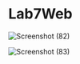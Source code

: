 # Lab7Web
![Screenshot (82)](https://github.com/RifkyAH/Lab7Web/assets/93238755/cd285613-4645-4cee-a0d2-d48a6ea3c0cd)

![Screenshot (83)](https://github.com/RifkyAH/Lab7Web/assets/93238755/c0abb807-dc83-4cd2-9e04-6c9220d7c5b3)
